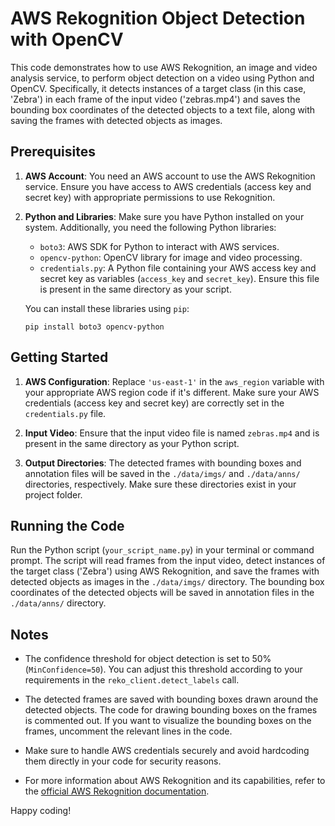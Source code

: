# AWS Rekognition Object Detection with OpenCV

This code demonstrates how to use AWS Rekognition, an image and video analysis service, to perform object detection on a video using Python and OpenCV. Specifically, it detects instances of a target class (in this case, 'Zebra') in each frame of the input video ('zebras.mp4') and saves the bounding box coordinates of the detected objects to a text file, along with saving the frames with detected objects as images.

## Prerequisites

1. **AWS Account**: You need an AWS account to use the AWS Rekognition service. Ensure you have access to AWS credentials (access key and secret key) with appropriate permissions to use Rekognition.

2. **Python and Libraries**: Make sure you have Python installed on your system. Additionally, you need the following Python libraries:
   - `boto3`: AWS SDK for Python to interact with AWS services.
   - `opencv-python`: OpenCV library for image and video processing.
   - `credentials.py`: A Python file containing your AWS access key and secret key as variables (`access_key` and `secret_key`). Ensure this file is present in the same directory as your script.

   You can install these libraries using `pip`:
   ```
   pip install boto3 opencv-python
   ```

## Getting Started

1. **AWS Configuration**: Replace `'us-east-1'` in the `aws_region` variable with your appropriate AWS region code if it's different. Make sure your AWS credentials (access key and secret key) are correctly set in the `credentials.py` file.

2. **Input Video**: Ensure that the input video file is named `zebras.mp4` and is present in the same directory as your Python script.

3. **Output Directories**: The detected frames with bounding boxes and annotation files will be saved in the `./data/imgs/` and `./data/anns/` directories, respectively. Make sure these directories exist in your project folder.

## Running the Code

Run the Python script (`your_script_name.py`) in your terminal or command prompt. The script will read frames from the input video, detect instances of the target class ('Zebra') using AWS Rekognition, and save the frames with detected objects as images in the `./data/imgs/` directory. The bounding box coordinates of the detected objects will be saved in annotation files in the `./data/anns/` directory.

## Notes

- The confidence threshold for object detection is set to 50% (`MinConfidence=50`). You can adjust this threshold according to your requirements in the `reko_client.detect_labels` call.
  
- The detected frames are saved with bounding boxes drawn around the detected objects. The code for drawing bounding boxes on the frames is commented out. If you want to visualize the bounding boxes on the frames, uncomment the relevant lines in the code.

- Make sure to handle AWS credentials securely and avoid hardcoding them directly in your code for security reasons.

- For more information about AWS Rekognition and its capabilities, refer to the [official AWS Rekognition documentation](https://aws.amazon.com/rekognition/).

Happy coding!
